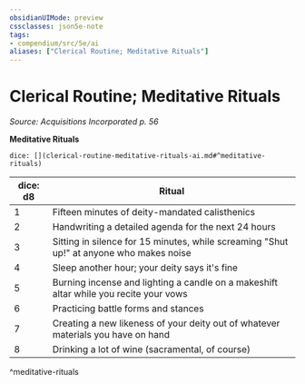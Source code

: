 ```yaml
---
obsidianUIMode: preview
cssclasses: json5e-note
tags:
- compendium/src/5e/ai
aliases: ["Clerical Routine; Meditative Rituals"]
---
```

# Clerical Routine; Meditative Rituals
*Source: Acquisitions Incorporated p. 56* 

**Meditative Rituals**

`dice: [](clerical-routine-meditative-rituals-ai.md#^meditative-rituals)`

| dice: d8 | Ritual |
|----------|--------|
| 1 | Fifteen minutes of deity-mandated calisthenics |
| 2 | Handwriting a detailed agenda for the next 24 hours |
| 3 | Sitting in silence for 15 minutes, while screaming "Shut up!" at anyone who makes noise |
| 4 | Sleep another hour; your deity says it's fine |
| 5 | Burning incense and lighting a candle on a makeshift altar while you recite your vows |
| 6 | Practicing battle forms and stances |
| 7 | Creating a new likeness of your deity out of whatever materials you have on hand |
| 8 | Drinking a lot of wine (sacramental, of course) |
^meditative-rituals